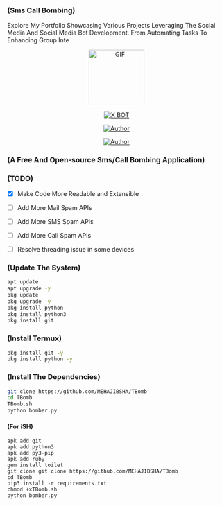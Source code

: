 ### (Sms Call Bombing)

Explore My Portfolio Showcasing Various Projects Leveraging The Social Media And Social Media Bot Development. From Automating Tasks To Enhancing Group Inte

<p align="center">
<img src="https://d.top4top.io/p_1837luigd0.gif" alt="GIF" width="128" height="128"/>
</p>
<p align="center">
<a href="#"><img title="X BOT" src="https://img.shields.io/badge/Dark-Bot-blue?colorA=%23ff0000&colorB=%23017e40&style=for-the-badge"></a>
</p>
<p align="center">
<a href="https://github.com/MEHAJIBSHA"><img title="Author" src="https://img.shields.io/badge/Author-MrDevils-orange.svg?style=for-the-badge&logo=github"></a>
</p>
<p align="center">
<a href="https://github.com/TheSpeedX/TBomb"><img title="Author" src="https://img.shields.io/badge/Author-MrDevils-orange.svg?style=for-the-badge&logo=github"></a>
</p>




### (A Free And Open-source Sms/Call Bombing Application)


### (TODO)

- [x] Make Code More Readable and Extensible
- [ ] Add More Mail Spam APIs
- [ ] Add More SMS Spam APIs
- [ ] Add More Call Spam APIs
- [ ] Resolve threading issue in some devices


### (Update The System)

````bash
apt update
apt upgrade -y
pkg update 
pkg upgrade -y
pkg install python
pkg install python3
pkg install git
````


### (Install Termux)
 
````bash
pkg install git -y
pkg install python -y
````

 ### (Install The Dependencies)
 
````bash
git clone https://github.com/MEHAJIBSHA/TBomb
cd TBomb
TBomb.sh
python bomber.py
````

#### (For iSH)

```shell script
apk add git
apk add python3
apk add py3-pip
apk add ruby
gem install toilet
git clone git clone https://github.com/MEHAJIBSHA/TBomb
cd TBomb
pip3 install -r requirements.txt
chmod +xTBomb.sh
python bomber.py
```
